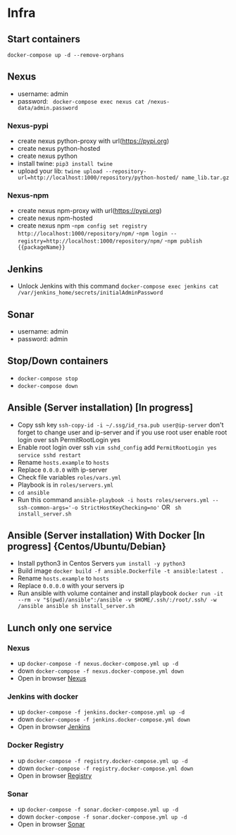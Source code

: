 # Infra

## Start containers

`docker-compose up -d --remove-orphans`

## Nexus

- username: admin
- password: ` docker-compose exec nexus cat /nexus-data/admin.password`

### Nexus-pypi

- create nexus python-proxy with url(https://pypi.org)
- create nexus python-hosted
- create nexus python
- install twine: ```pip3 install twine```
- upload your lib: ```twine upload --repository-url=http://localhost:1000/repository/python-hosted/ name_lib.tar.gz```

### Nexus-npm

- create nexus npm-proxy with url(https://pypi.org)
- create nexus npm-hosted
- create nexus npm -```npm config set registry http://localhost:1000/repository/npm/```
  -```npm login --registry=http://localhost:1000/repository/npm/```
  -```npm publish {{packageName}}```

## Jenkins

- Unlock Jenkins with this command `docker-compose exec jenkins cat /var/jenkins_home/secrets/initialAdminPassword`

## Sonar

- username: admin
- password: admin

## Stop/Down containers

- `docker-compose stop `
- `docker-compose down `

## Ansible (Server installation) [In progress]

- Copy ssh key `ssh-copy-id -i ~/.ssg/id_rsa.pub user@ip-server`  don't forget to change user and ip-server and if you
  use root user enable root login over ssh PermitRootLogin yes
- Enable root login over ssh
  `vim sshd_config` add `PermitRootLogin yes` `service sshd restart`
- Rename `hosts.example` to `hosts`
- Replace `0.0.0.0` with ip-server
- Check file variables ```roles/vars.yml```
- Playbook is in ```roles/servers.yml```
- ```cd ansible```
- Run this command
  ```ansible-playbook -i hosts roles/servers.yml --ssh-common-args='-o StrictHostKeyChecking=no'```
  OR
  ``` sh install_server.sh```

## Ansible (Server installation) With Docker [In progress] {Centos/Ubuntu/Debian}

- Install python3 in Centos Servers
  ```yum install -y python3```
- Build image
  ```docker build -f ansible.Dockerfile -t ansible:latest .```
- Rename `hosts.example` to `hosts`
- Replace `0.0.0.0` with your servers ip
- Run ansible with volume container and install playbook
  ```docker run -it --rm -v "$(pwd)/ansible":/ansible -v $HOME/.ssh/:/root/.ssh/ -w /ansible ansible sh install_server.sh```

## Lunch only one service

### Nexus

- up `docker-compose -f nexus.docker-compose.yml up -d`
- down `docker-compose -f nexus.docker-compose.yml down`
- Open in browser [Nexus](http://localhost:1000/)

### Jenkins with docker

- up `docker-compose -f jenkins.docker-compose.yml up -d`
- down `docker-compose -f jenkins.docker-compose.yml down`
- Open in browser [Jenkins](http://localhost:1001/)

### Docker Registry

- up `docker-compose -f registry.docker-compose.yml up -d`
- down `docker-compose -f registry.docker-compose.yml down`
- Open in browser [Registry](http://localhost:1004/)

### Sonar

- up `docker-compose -f sonar.docker-compose.yml up -d`
- down `docker-compose -f sonar.docker-compose.yml up -d`
- Open in browser [Sonar](http://localhost:1005/)

